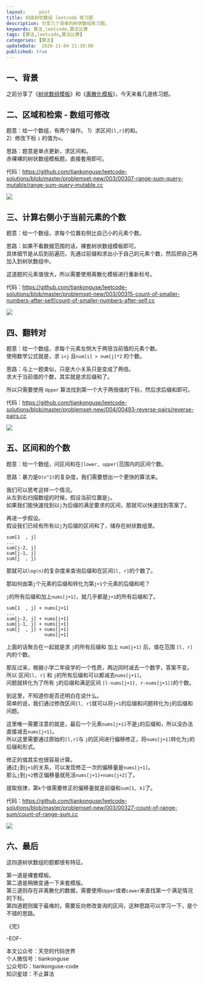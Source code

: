 ```yaml
---   
layout:     post  
title: 初级树状数组 leetcode 练习题  
description: 分享几个简单的树状数组练习题。  
keywords: 算法,leetcode,算法比赛  
tags: [算法,leetcode,算法比赛]    
categories: [算法]  
updateData:  2020-11-04 21:30:00  
published: true  
---  
```



## 一、背景  


之前分享了《[树状数组模板](https://mp.weixin.qq.com/s/pIzfukAJH95_jTjYum_GbA)》和《[离散化模板](https://mp.weixin.qq.com/s/SYScWyF9Cm0qWPnr3BPz3g)》，今天来看几道练习题。  


## 二、区域和检索 - 数组可修改  


题意：给一个数组，有两个操作。
1）求区间`[l,r]`的和。  
2）修改下标 `i` 的值为`v`。  


思路：题意是单点更新，求区间和。  
赤裸裸的树状数组模板题，直接套用即可。  


代码：https://github.com/tiankonguse/leetcode-solutions/blob/master/problemset-new/003/00307-range-sum-query-mutable/range-sum-query-mutable.cc  


![](https://res2020.tiankonguse.com/images/2020/11/04/001.png)  


## 三、计算右侧小于当前元素的个数  


题意：给一个数组，求每个位置右侧比自己小的元素个数。  


思路：如果不看数据范围的话，裸套树状数组模板即可。  
具体细节是从后到前遍历，先通过前缀和求出小于自己的元素个数，然后把自己再加入到树状数组中。  


这道题的元素值很大，所以需要使用离散化模板进行重新标号。  


代码：https://github.com/tiankonguse/leetcode-solutions/blob/master/problemset-new/003/00315-count-of-smaller-numbers-after-self/count-of-smaller-numbers-after-self.cc  


![](https://res2020.tiankonguse.com/images/2020/11/04/002.png)  


## 四、翻转对  


题意：给一个数组，求每个元素左侧大于两倍当前值的元素个数。  
使用数学公式就是，求 `i<j` 且`num[i] > num[j]*2` 的个数。  


思路：与上一题类似，只是大小关系只是变成了两倍。  
求大于当前值的个数，其实就是求后缀和了。  


所以只需要使用 `Upper` 算法找到第一个大于两倍值的下标，然后求后缀和即可。  


代码：https://github.com/tiankonguse/leetcode-solutions/blob/master/problemset-new/004/00493-reverse-pairs/reverse-pairs.cc  


![](https://res2020.tiankonguse.com/images/2020/11/04/003.png)  


## 五、区间和的个数  


题意：给一个数组，问区间和在`[lower, upper]`范围内的区间个数。  


思路：暴力是`O(n^2)`的复杂度，我们需要想出一个更快的算法来。  


我们可以思考这样一个情况。  
从左到右扫描数组的时候，假设当前位置是`j`。  
如果我们能快速找到以`j`为后缀的满足要求的区间，那就可以快速找到答案了。  


再进一步假设。  
假设我们已经有所有以`j`为后缀的区间和了，储存在树状数组里。  


```
sum[1  , j]
...
sum[j-2, j]
sum[j-1, j]
sum[j  , j]
```


那就可以`log(n)`的复杂度来查询后缀和在区间`[l, r]`的个数了。  


那如何由第`j`个元素的后缀和转化为第`j+1`个元素的后缀和呢？  


`j`的所有后缀和加上`nums[j+1]`，就几乎都是`j+1`的所有后缀和了。  


```
sum[1  , j] + nums[j+1]
...
sum[j-2, j] + nums[j+1]
sum[j-1, j] + nums[j+1]
sum[j  , j] + nums[j+1]
              nums[j+1]
```


上面的话聚合在一起就是求 `j`的所有后缀和 加上 `num[j+1]` 后，值在范围 `[l, r]`内的个数。  


那反过来，根据小学二年级学的一个性质，两边同时减去一个数字，答案不变。  
所以 区间`[l, r]` 和 `j`的所有后缀和可以都减去`nums[j+1]`。  
问题就转化为了所有 `j`的后缀和满足区间 `[l-nums[j+1], r-nums[j+1]]`的个数。  


到这里，不知道你是否还明白在说什么。  
简单的说，我们通过修改区间`[l, r]`就可以将`j+1`的后缀和问题转化为`j`的后缀和问题。  


这里唯一需要注意的就是，最后一个元素`nums[j+1]`不是`j`的后缀和，所以没办法直接减去`nums[j+1]`。  
所以这里需要通过原始的`[l,r]`与 `j`的区间进行偏移修正，将`nums[j+1]`转化为`j`的后缀和形式。  


修正的值其实也很容易计算。  
通过`j`到`j+1`的关系，可以发现修正一次的偏移量是`nums[j+1]`。  
那么`j`到`j+2`修正偏移量就死活`nums[j+1]+nums[j+2]`了。  


提取规律，第`k`个值需要修正的偏移量就是前缀和`sum[1, k]`了。  


代码：https://github.com/tiankonguse/leetcode-solutions/blob/master/problemset-new/003/00327-count-of-range-sum/count-of-range-sum.cc  


![](https://res2020.tiankonguse.com/images/2020/11/04/004.png)  



## 六、最后  


这四道树状数组的题都很有特征。  


第一道是裸套模板。  
第二道是稍微变通一下来套模版。  
第三道则存在非离散化的数据，需要使用`Upper`或者`Lower`来查找第一个满足情况的下标。  
第四道题则属于最难的，需要反向修改查询的区间，这种思路可以学习一下，是个不错的思路。  




《完》  


-EOF-  



本文公众号：天空的代码世界  
个人微信号：tiankonguse  
公众号ID：tiankonguse-code  
知识星球：不止算法  

